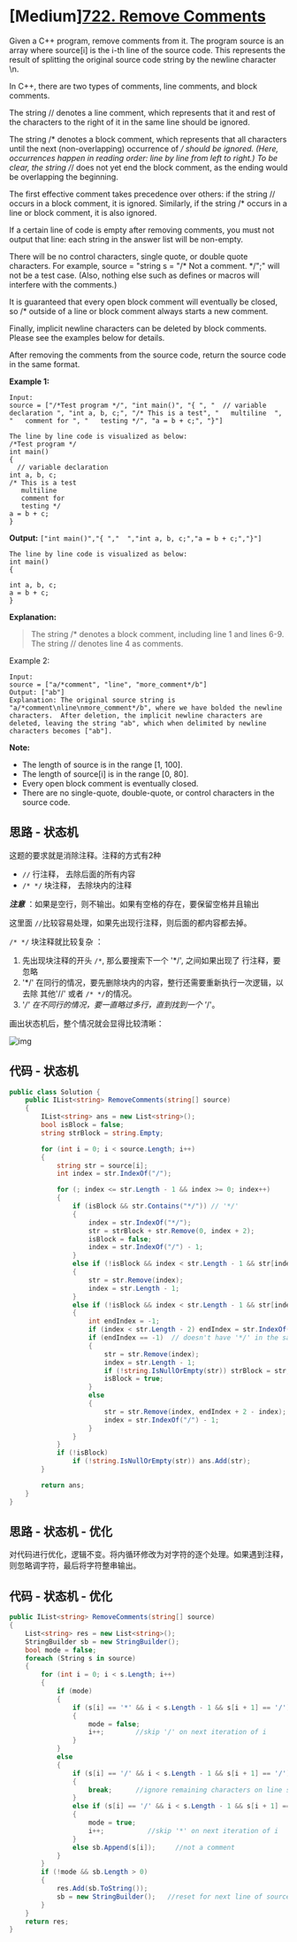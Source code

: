 # [Medium][722. Remove Comments](https://leetcode.com/problems/remove-comments/)

Given a C++ program, remove comments from it. The program source is an array where source[i] is the i-th line of the source code. This represents the result of splitting the original source code string by the newline character \n.

In C++, there are two types of comments, line comments, and block comments.

The string // denotes a line comment, which represents that it and rest of the characters to the right of it in the same line should be ignored.

The string /* denotes a block comment, which represents that all characters until the next (non-overlapping) occurrence of */ should be ignored. (Here, occurrences happen in reading order: line by line from left to right.) To be clear, the string /*/ does not yet end the block comment, as the ending would be overlapping the beginning.

The first effective comment takes precedence over others: if the string // occurs in a block comment, it is ignored. Similarly, if the string /* occurs in a line or block comment, it is also ignored.

If a certain line of code is empty after removing comments, you must not output that line: each string in the answer list will be non-empty.

There will be no control characters, single quote, or double quote characters. For example, source = "string s = "/* Not a comment. */";" will not be a test case. (Also, nothing else such as defines or macros will interfere with the comments.)

It is guaranteed that every open block comment will eventually be closed, so /* outside of a line or block comment always starts a new comment.

Finally, implicit newline characters can be deleted by block comments. Please see the examples below for details.

After removing the comments from the source code, return the source code in the same format.

**Example 1:**

```text
Input:
source = ["/*Test program */", "int main()", "{ ", "  // variable declaration ", "int a, b, c;", "/* This is a test", "   multiline  ", "   comment for ", "   testing */", "a = b + c;", "}"]

The line by line code is visualized as below:
/*Test program */
int main()
{
  // variable declaration
int a, b, c;
/* This is a test
   multiline  
   comment for
   testing */
a = b + c;
}
```

**Output:** `["int main()","{ ","  ","int a, b, c;","a = b + c;","}"]`

```text
The line by line code is visualized as below:
int main()
{
  
int a, b, c;
a = b + c;
}
```

**Explanation:**

> The string /* denotes a block comment, including line 1 and lines 6-9. The string // denotes line 4 as comments.

Example 2:

```text
Input:
source = ["a/*comment", "line", "more_comment*/b"]
Output: ["ab"]
Explanation: The original source string is "a/*comment\nline\nmore_comment*/b", where we have bolded the newline characters.  After deletion, the implicit newline characters are deleted, leaving the string "ab", which when delimited by newline characters becomes ["ab"].
```

**Note:**

* The length of source is in the range [1, 100].
* The length of source[i] is in the range [0, 80].
* Every open block comment is eventually closed.
* There are no single-quote, double-quote, or control characters in the source code.

## 思路 - 状态机

这题的要求就是消除注释。注释的方式有2种

* `//` 行注释， 去除后面的所有内容
* `/* */` 块注释， 去除块内的注释

_**注意**_ ：如果是空行，则不输出。如果有空格的存在，要保留空格并且输出

这里面 `//`比较容易处理，如果先出现行注释，则后面的都内容都去掉。

`/* */` 块注释就比较复杂 ：

1. 先出现块注释的开头 `/*`, 那么要搜索下一个 '*/', 之间如果出现了 行注释，要忽略
2. '*/' 在同行的情况，要先删除块内的内容，整行还需要重新执行一次逻辑，以去除 其他'//' 或者 `/* */`的情况。
3. '*/' 在不同行的情况，要一直略过多行，直到找到一个 '*/'。

画出状态机后，整个情况就会显得比较清晰：

![img](image/figure1.png)

## 代码 - 状态机

```csharp
public class Solution {
    public IList<string> RemoveComments(string[] source)
    {
        IList<string> ans = new List<string>();
        bool isBlock = false;
        string strBlock = string.Empty;

        for (int i = 0; i < source.Length; i++)
        {
            string str = source[i];
            int index = str.IndexOf("/");

            for (; index <= str.Length - 1 && index >= 0; index++)
            {
                if (isBlock && str.Contains("*/")) // '*/'
                {
                    index = str.IndexOf("*/");
                    str = strBlock + str.Remove(0, index + 2);
                    isBlock = false;
                    index = str.IndexOf("/") - 1;
                }
                else if (!isBlock && index < str.Length - 1 && str[index] == '/' && str[index + 1] == '/') // 'xxxx//'
                {
                    str = str.Remove(index);
                    index = str.Length - 1;
                }
                else if (!isBlock && index < str.Length - 1 && str[index] == '/' && str[index + 1] == '*')   // '/*'
                {
                    int endIndex = -1;
                    if (index < str.Length - 2) endIndex = str.IndexOf("*/", index + 2);
                    if (endIndex == -1)  // doesn't have '*/' in the same line
                    {
                        str = str.Remove(index);
                        index = str.Length - 1;
                        if (!string.IsNullOrEmpty(str)) strBlock = str;
                        isBlock = true;
                    }
                    else
                    {
                        str = str.Remove(index, endIndex + 2 - index);
                        index = str.IndexOf("/") - 1;
                    }
                }
            }
            if (!isBlock)
                if (!string.IsNullOrEmpty(str)) ans.Add(str);
        }

        return ans;
    }
}
```

## 思路 - 状态机 - 优化

对代码进行优化，逻辑不变。将内循环修改为对字符的逐个处理。如果遇到注释，则忽略调字符，最后将字符整串输出。

## 代码 - 状态机 - 优化

```csharp
public IList<string> RemoveComments(string[] source)
{
    List<string> res = new List<string>();
    StringBuilder sb = new StringBuilder();
    bool mode = false;
    foreach (String s in source)
    {
        for (int i = 0; i < s.Length; i++)
        {
            if (mode)
            {
                if (s[i] == '*' && i < s.Length - 1 && s[i + 1] == '/')
                {
                    mode = false;
                    i++;        //skip '/' on next iteration of i
                }
            }
            else
            {
                if (s[i] == '/' && i < s.Length - 1 && s[i + 1] == '/')
                {
                    break;      //ignore remaining characters on line s
                }
                else if (s[i] == '/' && i < s.Length - 1 && s[i + 1] == '*')
                {
                    mode = true;
                    i++;           //skip '*' on next iteration of i
                }
                else sb.Append(s[i]);     //not a comment
            }
        }
        if (!mode && sb.Length > 0)
        {
            res.Add(sb.ToString());
            sb = new StringBuilder();   //reset for next line of source code
        }
    }
    return res;
}
```
